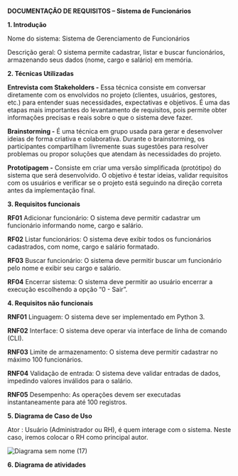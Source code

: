 **DOCUMENTAÇÃO DE REQUISITOS – Sistema de Funcionários**

**1. Introdução**

Nome do sistema: Sistema de Gerenciamento de Funcionários

Descrição geral: O sistema permite cadastrar, listar e buscar funcionários, armazenando seus dados (nome, cargo e salário) em memória.

**2. Técnicas Utilizadas**

**Entrevista com Stakeholders -** Essa técnica consiste em conversar diretamente com os envolvidos no projeto (clientes, usuários, gestores, etc.) para entender suas necessidades, expectativas e objetivos. 
É uma das etapas mais importantes do levantamento de requisitos, pois permite obter informações precisas e reais sobre o que o sistema deve fazer.

**Brainstorming -** É uma técnica em grupo usada para gerar e desenvolver ideias de forma criativa e colaborativa.
Durante o brainstorming, os participantes compartilham livremente suas sugestões para resolver problemas ou propor soluções que atendam às necessidades do projeto.

**Prototipagem -** Consiste em criar uma versão simplificada (protótipo) do sistema que será desenvolvido.
O objetivo é testar ideias, validar requisitos com os usuários e verificar se o projeto está seguindo na direção correta antes da implementação final.

**3. Requisitos funcionais** 

**RF01**	Adicionar funcionário: O sistema deve permitir cadastrar um funcionário informando nome, cargo e salário.

**RF02**	Listar funcionários:	O sistema deve exibir todos os funcionários cadastrados, com nome, cargo e salário formatado.

**RF03**	Buscar funcionário:	O sistema deve permitir buscar um funcionário pelo nome e exibir seu cargo e salário.

**RF04**	Encerrar sistema:	O sistema deve permitir ao usuário encerrar a execução escolhendo a opção “0 - Sair”.

**4. Requisitos não funcionais**

**RNF01**	Linguagem:	O sistema deve ser implementado em Python 3.

**RNF02**	Interface:	O sistema deve operar via interface de linha de comando (CLI).

**RNF03**	Limite de armazenamento:	O sistema deve permitir cadastrar no máximo 100 funcionários.

**RNF04**	Validação de entrada:	O sistema deve validar entradas de dados, impedindo valores inválidos para o salário.

**RNF05**	Desempenho:	As operações devem ser executadas instantaneamente para até 100 registros.

**5. Diagrama de Caso de Uso**

Ator : Usuário (Administrador ou RH), é quem interage com o sistema. Neste caso, iremos colocar o RH como principal autor.


![Diagrama sem nome (17)](https://github.com/user-attachments/assets/d7e2eba3-c953-4160-87d8-c3d0f191c9bf)


**6. Diagrama de atividades**


